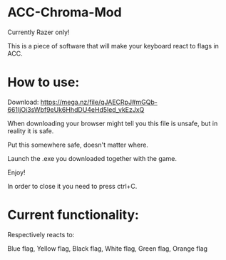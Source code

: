 # ACC-Chroma-Mod

Currently Razer only!

This is a piece of software that will make your keyboard react to flags in ACC.

# How to use:

Download: https://mega.nz/file/qJAECRpJ#mGQb-661IjOi3sWbf9eUk6HhdDU4eHd5led_vkEzJxQ

When downloading your browser might tell you this file is unsafe, but in reality it is safe.

Put this somewhere safe, doesn't matter where.

Launch the .exe you downloaded together with the game. 

Enjoy!

In order to close it you need to press ctrl+C.

# Current functionality:

Respectively reacts to:

Blue flag, Yellow flag, Black flag, White flag, Green flag, Orange flag
